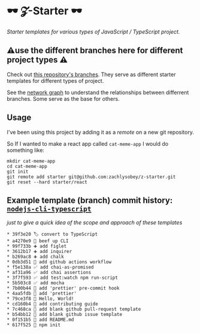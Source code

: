 # 🕶 𝓩-Starter 🕶

*Starter templates for various types of JavaScript / TypeScript project.*

## ⚠️use the different branches here for different project types ⚠️

Check out [this repository's branches](https://github.com/zachlysobey/z-starter/branches/all). They serve as different starter templates for different types of project.

See the [network graph](https://github.com/zachlysobey/z-starter/network) to understand the relationships between differrent branches. Some serve as the base for others.

## Usage

I've been using this project by adding it as a *remote* on a new git repository.

So If I wanted to make a react app called `cat-meme-app` I would do something like:

```
mkdir cat-meme-app
cd cat-meme-app
git init
git remote add starter git@github.com:zachlysobey/z-starter.git
git reset --hard starter/react
```

## Example template (branch) commit history: [`nodejs-cli-typescript`](https://github.com/zachlysobey/z-starter/blob/nodejs-cli-typescript)

*just to give a quick idea of the scope and approach of these templates*

```
* 39f3e20 🏷️ convert to TypeScript
* a4270e9 🥩 beef up CLI
* 99f733b ➕ add figlet
* 3612b17 ➕ add inquirer
* b269ac8 ➕ add chalk
* 0db3d51 👷 add github actions workflow
* f5e138a ✅ add chai-as-promised
* af31a96 ✅ add chai assertions
* 3f7f593 ✅ add test:watch npm run-script
* 5b503c8 ✅ add mocha
* 7b00b44 💄 add 'prettier' pre-commit hook
* 4aa5fdb 💄 add 'prettier'
* 79ce3f8 👋 Hello, World!
* cd160b4 📝 add contributing guide
* 7c468ca 📝 add blank github pull-request template
* b54bb12 📝 add blank github issue template
* 0f151b5 📝 add README.md
* 617f525 🎉 npm init
```
